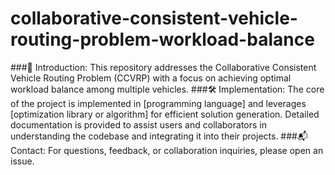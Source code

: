 # collaborative-consistent-vehicle-routing-problem-workload-balance
###🚗 Introduction: 
This repository addresses the Collaborative Consistent Vehicle Routing Problem (CCVRP) with a focus on achieving optimal workload balance among multiple vehicles. 
###🛠️ Implementation:
The core of the project is implemented in [programming language] and leverages [optimization library or algorithm] for efficient solution generation. Detailed documentation is provided to assist users and collaborators in understanding the codebase and integrating it into their projects.
###📬 Contact:
For questions, feedback, or collaboration inquiries, please open an issue.
